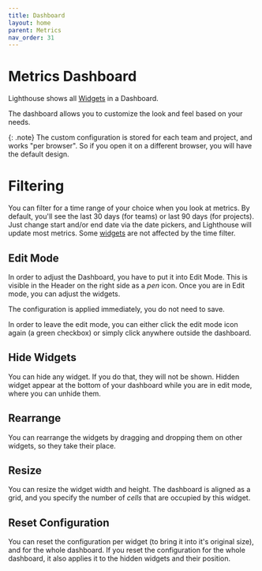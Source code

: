```yaml
---
title: Dashboard
layout: home
parent: Metrics
nav_order: 31
---
```


# Metrics Dashboard
Lighthouse shows all [Widgets](./widgets.html) in a Dashboard.

The dashboard allows you to customize the look and feel based on your needs.

{: .note}
The custom configuration is stored for each team and project, and works "per browser". So if you open it on a different browser, you will have the default design.


# Filtering
You can filter for a time range of your choice when you look at metrics. By default, you'll see the last 30 days (for teams) or last 90 days (for projects). Just change start and/or end date via the date pickers, and Lighthouse will update most metrics. Some [widgets](./widgets.html) are not affected by the time filter.

## Edit Mode
In order to adjust the Dashboard, you have to put it into Edit Mode. This is visible in the Header on the right side as a *pen* icon. Once you are in Edit mode, you can adjust the widgets.

The configuration is applied immediately, you do not need to save.

In order to leave the edit mode, you can either click the edit mode icon again (a green checkbox) or simply click anywhere outside the dashboard.

## Hide Widgets
You can hide any widget. If you do that, they will not be shown. Hidden widget appear at the bottom of your dashboard while you are in edit mode, where you can unhide them.

## Rearrange
You can rearrange the widgets by dragging and dropping them on other widgets, so they take their place.

## Resize
You can resize the widget width and height. The dashboard is aligned as a grid, and you specify the number of *cells* that are occupied by this widget.

## Reset Configuration
You can reset the configuration per widget (to bring it into it's original size), and for the whole dashboard. If you reset the configuration for the whole dashboard, it also applies it to the hidden widgets and their position.